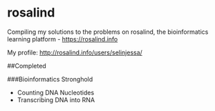 # rosalind

Compiling my solutions to the problems on rosalind, the bioinformatics learning platform - https://rosalind.info

My profile: http://rosalind.info/users/selinjessa/

##Completed

###Bioinformatics Stronghold
* Counting DNA Nucleotides
* Transcribing DNA into RNA
